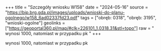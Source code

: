 +++
title = "Szczegóły wniosku W158"
date = "2024-05-16"
source = "https://bip.brg.gda.pl/images/uploads/wnioski-do-planu-ogolnego/w158_6ad02337fd23.pdf"
tags = ["obręb: 0318", "obręb: 3195", "wnioski-ogolne"]
geolinks = ["https://geoportal360.pl/map/#clk=226101_1.0318.31&stl=topo"]
raw = " wynosi 1000, natomiast w przypadku pk "
+++

 wynosi 1000, natomiast w przypadku pk 


